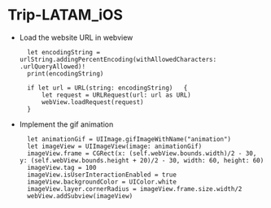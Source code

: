 # Trip-LATAM_iOS

- Load the website URL in webview

        let encodingString = urlString.addingPercentEncoding(withAllowedCharacters: .urlQueryAllowed)!
        print(encodingString)
        
        if let url = URL(string: encodingString)   {
            let request = URLRequest(url: url as URL)
            webView.loadRequest(request)
        }
        
- Implement the gif animation

        let animationGif = UIImage.gifImageWithName("animation")
        let imageView = UIImageView(image: animationGif)
        imageView.frame = CGRect(x: (self.webView.bounds.width)/2 - 30, y: (self.webView.bounds.height + 20)/2 - 30, width: 60, height: 60)
        imageView.tag = 100
        imageView.isUserInteractionEnabled = true
        imageView.backgroundColor = UIColor.white
        imageView.layer.cornerRadius = imageView.frame.size.width/2
        webView.addSubview(imageView)
